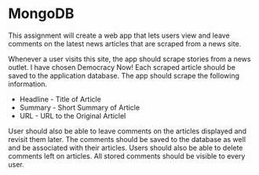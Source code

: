 # MongoDB

This assignment will create a web app that lets users view and leave comments on the latest news articles that are scraped from a news site.

Whenever a user visits this site, the app should scrape stories from a news outlet.  I have chosen Democracy Now!  Each scraped article should be saved to the application database.  The app should scrape the following information.

* Headline - Title of Article
* Summary - Short Summary of Article
* URL - URL to the Original Articlel

User should also be able to leave comments on the articles displayed and revisit them later.  The comments should be saved to the database as well and be associated with their articles. Users should also be able to delete comments left on articles. All stored comments should be visible to every user.

